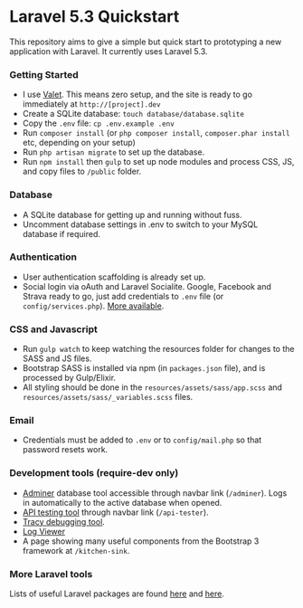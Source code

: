 # Laravel 5.3 Quickstart

This repository aims to give a simple but quick start to prototyping a new application with Laravel. It currently uses Laravel 5.3.

### Getting Started

* I use [Valet](https://laravel.com/docs/5.3/valet). This means zero setup, and the site is ready to go immediately at `http://[project].dev`
* Create a SQLite database: `touch database/database.sqlite`
* Copy the `.env` file: `cp .env.example .env`
* Run `composer install` (or `php composer install`, `composer.phar install` etc, depending on your setup)
* Run `php artisan migrate` to set up the database.
* Run `npm install` then `gulp` to set up node modules and process CSS, JS, and copy files to `/public` folder.

### Database

* A SQLite database for getting up and running without fuss.
* Uncomment database settings in .env to switch to your MySQL database if required.

### Authentication

* User authentication scaffolding is already set up.
* Social login via oAuth and Laravel Socialite. Google, Facebook and Strava ready to go, just add credentials to `.env` file (or `config/services.php`). [More available](http://socialiteproviders.github.io).

### CSS and Javascript

* Run `gulp watch` to keep watching the resources folder for changes to the SASS and JS files.
* Bootstrap SASS is installed via npm (in `packages.json` file), and is processed by Gulp/Elixir.
* All styling should be done in the `resources/assets/sass/app.scss` and `resources/assets/sass/_variables.scss` files.

### Email

* Credentials must be added to `.env` or to `config/mail.php` so that password resets work.

### Development tools (require-dev only)

* [Adminer](https://www.adminer.org) database tool accessible through navbar link (`/adminer`). Logs in automatically to the active database when opened.
* [API testing tool](https://github.com/asvae/laravel-api-tester) through navbar link (`/api-tester`).
* [Tracy debugging tool](https://github.com/recca0120/laravel-tracy).
* [Log Viewer](https://github.com/rap2hpoutre/laravel-log-viewer)
* A page showing many useful components from the Bootstrap 3 framework at `/kitchen-sink`.

### More Laravel tools

Lists of useful Laravel packages are found [here](https://github.com/TimothyDJones/awesome-laravel) and [here](https://github.com/chiraggude/awesome-laravel).
